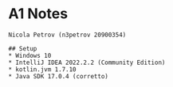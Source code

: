 # A1 Notes
    Nicola Petrov (n3petrov 20900354)
 
    ## Setup
    * Windows 10
    * IntelliJ IDEA 2022.2.2 (Community Edition)
    * kotlin.jvm 1.7.10
    * Java SDK 17.0.4 (corretto)